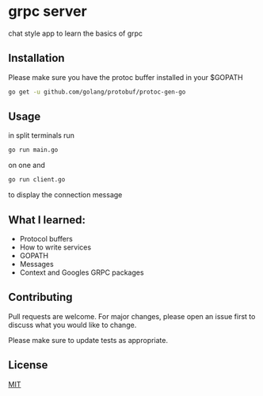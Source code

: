 # grpc server

chat style app to learn the basics of grpc
## Installation

Please make sure you have the protoc buffer installed in your $GOPATH
```bash
go get -u github.com/golang/protobuf/protoc-gen-go
```

## Usage

in split terminals run
```bash
go run main.go
```
on one and 
```bash
go run client.go
```
to display the connection message

## What I learned:
* Protocol buffers
* How to write services
* GOPATH
* Messages
* Context and Googles GRPC packages

## Contributing
Pull requests are welcome. For major changes, please open an issue first to discuss what you would like to change.

Please make sure to update tests as appropriate.

## License
[MIT](https://choosealicense.com/licenses/mit/)
